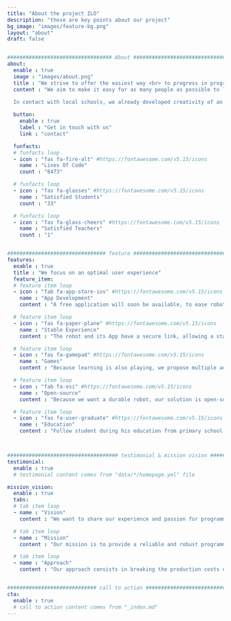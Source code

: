 ```yaml
---
title: "About the project ILO"
description: "these are key points about our project"
bg_image: "images/feature-bg.png"
layout: "about"
draft: false


################################## About #####################################
about:
  enable : true
  image : "images/about.png"
  title : "We strive to offer the easiest way <br> to progress in programming."
  content : "We aim to make it easy for as many people as possible to learn abstract concepts.
  
  In contact with local schools, we already developed creativity of an entire class. Each student had the opportunity to program the robot, and validated a new skill."

  button:
    enable : true
    label : "Get in touch with us"
    link : "contact"

  funfacts:
  # funfacts loop
  - icon : "fas fa-fire-alt" #https://fontawesome.com/v5.15/icons
    name : "Lines Of Code"
    count : "8473"

  # funfacts loop
  - icon : "fas fa-glasses" #https://fontawesome.com/v5.15/icons
    name : "Satisfied Students"
    count : "33"

  # funfacts loop
  - icon : "fas fa-glass-cheers" #https://fontawesome.com/v5.15/icons
    name : "Satisfied Teachers"
    count : "1"


################################ feature #####################################
features:
  enable : true
  title : "We focus on an optimal user experience"
  feature_item:
  # feature item loop
  - icon : "fab fa-app-store-ios" #https://fontawesome.com/v5.15/icons
    name : "App Development"
    content : "A free application will soon be available, to ease robot configuration and to permit a plug-and-play"

  # feature item loop
  - icon : "fas fa-paper-plane" #https://fontawesome.com/v5.15/icons
    name : "Stable Experience"
    content : "The robot and its App have a secure link, allowing a stable user experience"

  # feature item loop
  - icon : "fas fa-gamepad" #https://fontawesome.com/v5.15/icons
    name : "Games"
    content : "Because learning is also playing, we propose multiple activities depending on user expectations"

  # feature item loop
  - icon : "fab fa-osi" #https://fontawesome.com/v5.15/icons
    name : "Open-source"
    content : "Because we want a durable robot, our solution is open-source to be adapted with its time and to be compatible with future technologies"

  # feature item loop
  - icon : "fas fa-user-graduate" #https://fontawesome.com/v5.15/icons
    name : "Education"
    content : "Follow student during his education from primary school to university"



#################################### testimonial & mission vision #######################################
testimonial:
  enable : true
  # testimonial content comes from "data/*/homepage.yml" file

mission_vision:
  enable : true
  tabs:
  # tab item loop
  - name : "Vision"
    content : "We want to share our experience and passion for programming with young people, by simplifying access to this education concept. We want to drop cost of robotics with a versatile system."

  # tab item loop
  - name : "Mission"
    content : "Our mission is to provide a reliable and robust programming robot. We also want to offer a maximum of projects around ilo with personalized tutorials for different school levels."

  # tab item loop
  - name : "Approach"
    content : "Our approach consists in breaking the production costs of this kind of system while remaining in an ecological and sustainable process. For the users, we also want to offer a way of programming where each student can think and try in his own with however only one robot per class."


############################# call to action #################################
cta:
  enable : true
  # call to action content comes from "_index.md"
---
```

